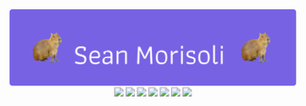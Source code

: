 <div align="center">
  <a href="https://seanmorisoli.github.io/"><img max-width="800" src="banner1.png"/></a>
</div>

<div align="center">
  <a href="https://www.linkedin.com/in/seanmorisoli/" target="_blank"><img src="https://img.shields.io/badge/seanmorisoli-blue?logo=linkedin&logoColor=white"></a>
  <a href="https://seanmorisoli.github.io/" target="_blank"><img src="https://img.shields.io/badge/Website-darkpink?logo=github&logoColor=white"></a>
  <a href=""><img src="https://img.shields.io/badge/Python-darkgreen?logo=python&logoColor=white"></a>
  <a href=""><img src="https://img.shields.io/badge/Java-red?logo=openjdk&logoColor=white"></a>
  <a href=""><img src="https://img.shields.io/badge/JavaScript-yellow?logo=JavaScript&logoColor=white"></a>
  <a href=""><img src="https://img.shields.io/badge/HTML5-orange?logo=html5&logoColor=white"></a>
  <a href=""><img src="https://img.shields.io/badge/CSS-lightblue?logo=css3&logoColor=white"></a>
</div>
